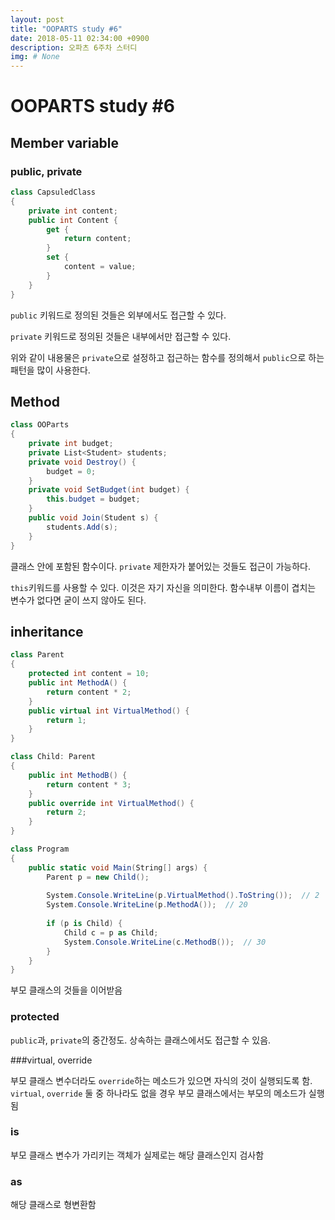 ```yaml
---
layout: post
title: "OOPARTS study #6"
date: 2018-05-11 02:34:00 +0900
description: 오파츠 6주차 스터디
img: # None
---
```

# OOPARTS study #6

## Member variable

### public, private

```C#
class CapsuledClass
{
    private int content;
    public int Content {
        get {
            return content;
        }
        set {
            content = value;
        }
    }
}
```

`public` 키워드로 정의된 것들은 외부에서도 접근할 수 있다.

`private` 키워드로 정의된 것들은 내부에서만 접근할 수 있다.

위와 같이 내용물은 `private`으로 설정하고 접근하는 함수를 정의해서 `public`으로 하는 패턴을 많이 사용한다.

## Method

```C#
class OOParts
{
    private int budget;
    private List<Student> students;
    private void Destroy() {
        budget = 0;
    }
    private void SetBudget(int budget) {
        this.budget = budget;
    }
    public void Join(Student s) {
        students.Add(s);
    }
}
```

클래스 안에 포함된 함수이다. `private` 제한자가 붙어있는 것들도 접근이 가능하다.

`this`키워드를 사용할 수 있다. 이것은 자기 자신을 의미한다. 함수내부 이름이 겹치는 변수가 없다면 굳이 쓰지 않아도 된다.

## inheritance

```C#
class Parent
{
    protected int content = 10;
    public int MethodA() {
        return content * 2;
    }
    public virtual int VirtualMethod() {
        return 1;
    }
}

class Child: Parent
{
    public int MethodB() {
		return content * 3;
    }
    public override int VirtualMethod() {
    	return 2;
    }
}

class Program
{
    public static void Main(String[] args) {
        Parent p = new Child();
        
        System.Console.WriteLine(p.VirtualMethod().ToString());  // 2
        System.Console.WriteLine(p.MethodA());  // 20
        
        if (p is Child) {
            Child c = p as Child;
            System.Console.WriteLine(c.MethodB());  // 30
        }
    }
}
```

부모 클래스의 것들을 이어받음

### protected

`public`과, `private`의 중간정도. 상속하는 클래스에서도 접근할 수 있음.

###virtual, override

부모 클래스 변수더라도 `override`하는 메소드가 있으면 자식의 것이 실행되도록 함. `virtual`, `override` 둘 중 하나라도 없을 경우 부모 클래스에서는 부모의 메소드가 실행됨

### is

부모 클래스 변수가 가리키는 객체가 실제로는 해당 클래스인지 검사함

### as

해당 클래스로 형변환함
